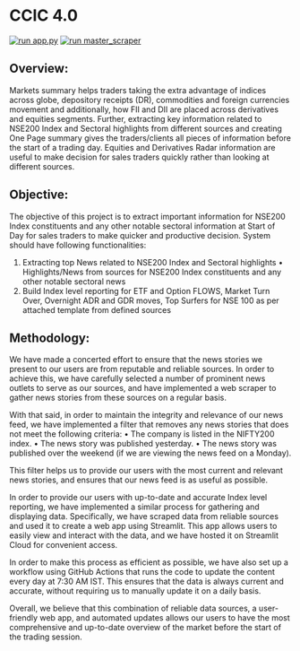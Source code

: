 # CCIC 4.0
[![run app.py](https://github.com/spookbite/CCIC/actions/workflows/runapp.yml/badge.svg)](https://github.com/spookbite/CCIC/actions/workflows/runapp.yml)
[![run master_scraper](https://github.com/spookbite/CCIC/actions/workflows/scrape.yml/badge.svg)](https://github.com/spookbite/CCIC/actions/workflows/scrape.yml)
## Overview:
Markets summary helps traders taking the extra advantage of indices across globe, depository receipts
(DR), commodities and foreign currencies movement and additionally, how FII and DII are placed across
derivatives and equities segments. Further, extracting key information related to NSE200 Index and
Sectoral highlights from different sources and creating One Page summary gives the traders/clients all
pieces of information before the start of a trading day. Equities and Derivatives Radar information are
useful to make decision for sales traders quickly rather than looking at different sources.

## Objective:
The objective of this project is to extract important information for NSE200 Index constituents and any
other notable sectoral information at Start of Day for sales traders to make quicker and productive
decision.
System should have following functionalities:
1. Extracting top News related to NSE200 Index and Sectoral highlights
• Highlights/News from sources for NSE200 Index constituents and any other notable sectoral
news
2. Build Index level reporting for ETF and Option FLOWS, Market Turn Over, Overnight ADR and
GDR moves, Top Surfers for NSE 100 as per attached template from defined sources 

## Methodology:
We have made a concerted effort to ensure that the news stories we present to our users are from reputable and reliable sources. In order to achieve this, we have carefully selected a number of prominent news outlets to serve as our sources, and have implemented a web scraper to gather news stories from these sources on a regular basis.

With that said, in order to maintain the integrity and relevance of our news feed, we have implemented a filter that removes any news stories that does not meet the following criteria:
• The company is listed in the NIFTY200 index.
• The news story was published yesterday.
• The news story was published over the weekend (if we are viewing the news feed on a Monday).

This filter helps us to provide our users with the most current and relevant news stories, and ensures that our news feed is as useful as possible.

In order to provide our users with up-to-date and accurate Index level reporting, we have implemented a similar process for gathering and displaying data. Specifically, we have scraped data from reliable sources and used it to create a web app using Streamlit. This app allows users to easily view and interact with the data, and we have hosted it on Streamlit Cloud for convenient access.

In order to make this process as efficient as possible, we have also set up a workflow using GitHub Actions that runs the code to update the content every day at 7:30 AM IST. This ensures that the data is always current and accurate, without requiring us to manually update it on a daily basis.

Overall, we believe that this combination of reliable data sources, a user-friendly web app, and automated updates allows our users to have the most comprehensive and up-to-date overview of the market before the start of the trading session.
